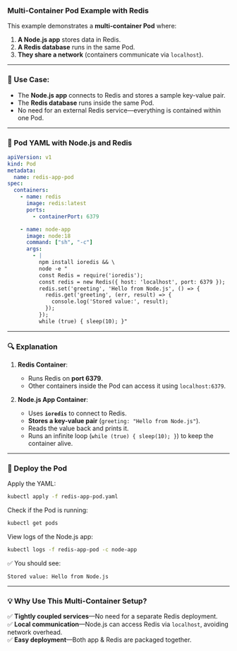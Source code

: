 ### **Multi-Container Pod Example with Redis**
This example demonstrates a **multi-container Pod** where:
1. **A Node.js app** stores data in Redis.
2. **A Redis database** runs in the same Pod.
3. **They share a network** (containers communicate via `localhost`).

---

### **📌 Use Case:**
- The **Node.js app** connects to Redis and stores a sample key-value pair.
- The **Redis database** runs inside the same Pod.
- No need for an external Redis service—everything is contained within one Pod.

---

### **🚀 Pod YAML with Node.js and Redis**
```yaml
apiVersion: v1
kind: Pod
metadata:
  name: redis-app-pod
spec:
  containers:
    - name: redis
      image: redis:latest
      ports:
        - containerPort: 6379

    - name: node-app
      image: node:18
      command: ["sh", "-c"]
      args:
        - |
          npm install ioredis && \
          node -e "
          const Redis = require('ioredis');
          const redis = new Redis({ host: 'localhost', port: 6379 });
          redis.set('greeting', 'Hello from Node.js', () => {
            redis.get('greeting', (err, result) => {
              console.log('Stored value:', result);
            });
          });
          while (true) { sleep(10); }"
```

---

### **🔍 Explanation**
1. **Redis Container**:
   - Runs Redis on **port 6379**.
   - Other containers inside the Pod can access it using `localhost:6379`.

2. **Node.js App Container**:
   - Uses **`ioredis`** to connect to Redis.
   - **Stores a key-value pair** (`greeting: "Hello from Node.js"`).
   - Reads the value back and prints it.
   - Runs an infinite loop (`while (true) { sleep(10); }`) to keep the container alive.

---

### **📌 Deploy the Pod**
Apply the YAML:
```sh
kubectl apply -f redis-app-pod.yaml
```

Check if the Pod is running:
```sh
kubectl get pods
```

View logs of the Node.js app:
```sh
kubectl logs -f redis-app-pod -c node-app
```
✅ You should see:
```
Stored value: Hello from Node.js
```

---

### **💡 Why Use This Multi-Container Setup?**
✅ **Tightly coupled services**—No need for a separate Redis deployment.  
✅ **Local communication**—Node.js can access Redis via `localhost`, avoiding network overhead.  
✅ **Easy deployment**—Both app & Redis are packaged together.